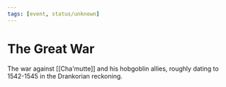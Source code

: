 ```yaml
---
tags: [event, status/unknown]
---
```


# The Great War

The war against [[Cha'mutte]] and his hobgoblin allies, roughly dating to 1542-1545 in the Drankorian reckoning.

